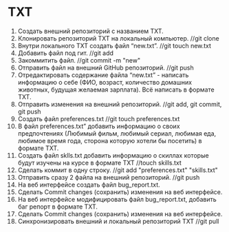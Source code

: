 # TXT
1. Создать внешний репозиторий c названием TXT. 
 2. Клонировать репозиторий TXT на локальный компьютер. //git clone
 3. Внутри локального TXT создать файл “new.txt”. //git touch new.txt
 4. Добавить файл под гит. //git add
 5. Закоммитить файл. //git commit -m "new"
 6. Отправить файл на внешний GitHub репозиторий. //git push
 7. Отредактировать содержание файла “new.txt” - написать информацию о себе (ФИО, возраст, количество домашних животных, будущая желаемая зарплата). Всё написать в формате TXT.
 8. Отправить изменения на внешний репозиторий. //git add, git commit, git push
 9. Создать файл preferences.txt //git touch preferences.txt
 10. В файл preferences.txt” добавить информацию о своих предпочтениях (Любимый фильм, любимый сериал, любимая еда, любимое время года, сторона которую хотели бы посетить) в формате TXT.
 11. Создать файл sklls.txt добавить информацию о скиллах которые будут изучены на курсе в формате TXT //touch skills.txt
 12. Сделать коммит в одну строку. //git add "preferences.txt" "skills.txt"
 13. Отправить сразу 2 файла на внешний репозиторий. //git push
 14. На веб интерфейсе создать файл bug_report.txt.
 15. Сделать Commit changes (сохранить) изменения на веб интерфейсе.
 16. На веб интерфейсе модифицировать файл bug_report.txt, добавить баг репорт в формате TXT.
 17. Сделать Commit changes (сохранить) изменения на веб интерфейсе.
 18. Синхронизировать внешний и локальный репозиторий TXT //git pull
